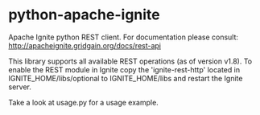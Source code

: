 # python-apache-ignite
Apache Ignite python REST client.
For documentation please consult: http://apacheignite.gridgain.org/docs/rest-api

This library supports all available REST operations (as of version v1.8).
To enable the REST module in Ignite copy the 'ignite-rest-http' located in IGNITE_HOME/libs/optional to IGNITE_HOME/libs
and restart the Ignite server.

Take a look at usage.py for a usage example.
